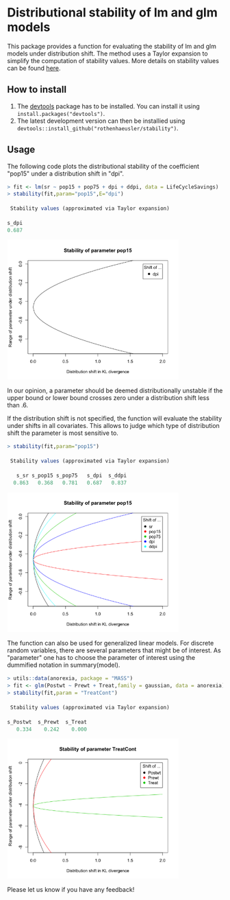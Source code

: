 
# Distributional stability of lm and glm models

This package provides a function for evaluating the stability of lm and glm models under distribution shift. The method uses a Taylor expansion to simplify the computation of stability values. More details on stability values can be found [here](https://arxiv.org/pdf/2105.03067.pdf).

## How to install

1. The [devtools](https://github.com/hadley/devtools) package has to be installed. You can install it using  `install.packages("devtools")`.
2. The latest development version can then be installied using `devtools::install_github("rothenhaeusler/stability")`.

## Usage

The following code plots the distributional stability of the coefficient "pop15" under a distribution shift in "dpi".
```R
> fit <- lm(sr ~ pop15 + pop75 + dpi + ddpi, data = LifeCycleSavings)
> stability(fit,param="pop15",E="dpi")

 Stability values (approximated via Taylor expansion)
 
s_dpi 
0.687 
```



<img src="art/pop15-1.png" width="400">

In our opinion, a parameter should be deemed distributionally unstable if the upper bound or lower bound crosses zero under a distribution shift less than .6. 

If the distribution shift is not specified, the function will evaluate the stability under shifts in all covariates. This allows to judge which type of distribution shift the parameter is most sensitive to. 
```R
> stability(fit,param="pop15")

 Stability values (approximated via Taylor expansion)
 
   s_sr s_pop15 s_pop75   s_dpi  s_ddpi 
  0.863   0.368   0.781   0.687   0.837
```

<img src="art/pop15-2.png" width="400">

The function can also be used for generalized linear models. For discrete random variables, there are several parameters that might be of interest. As "parameter" one has to choose the parameter of interest using the dummified notation in summary(model).

```R
> utils::data(anorexia, package = "MASS")
> fit <- glm(Postwt ~ Prewt + Treat,family = gaussian, data = anorexia)
> stability(fit,param = "TreatCont")

 Stability values (approximated via Taylor expansion)
 
s_Postwt  s_Prewt  s_Treat 
   0.334    0.242    0.000
```

<img src="art/TreatCont.png" width="400">

Please let us know if you have any feedback!